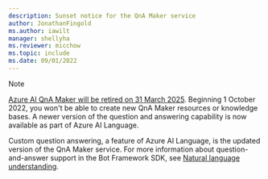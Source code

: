 ```yaml
---
description: Sunset notice for the QnA Maker service
author: JonathanFingold
ms.author: iawilt
manager: shellyha
ms.reviewer: micchow
ms.topic: include
ms.date: 09/01/2022
---
```


> [!NOTE]
> [Azure AI QnA Maker will be retired on 31 March 2025](https://azure.microsoft.com/updates/azure-qna-maker-will-be-retired-on-31-march-2025/).
> Beginning 1 October 2022, you won't be able to create new QnA Maker resources or knowledge bases.
> A newer version of the question and answering capability is now available as part of Azure AI Language.
>
> Custom question answering, a feature of Azure AI Language, is the updated version of the QnA Maker service.
> For more information about question-and-answer support in the Bot Framework SDK, see [Natural language understanding](../v4sdk/bot-builder-concept-luis.md).
